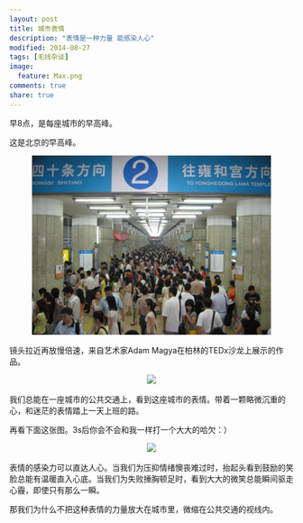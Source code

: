 ```yaml
---
layout: post
title: 城市表情
description: "表情是一种力量 能感染人心"
modified: 2014-08-27
tags: [毛线杂谈]
image:
  feature: Max.png
comments: true
share: true
---
```


早8点，是每座城市的早高峰。

这是北京的早高峰。

<div style="text-align:center">
    <figure>
        <a><img src="/images/blog/8am-in-beijing.jpg"/></a>
    </figure>
</div>

镜头拉近再放慢倍速，来自艺术家Adam Magya在柏林的TEDx沙龙上展示的作品。

<div style="text-align:center">
    <figure>
        <a><img src="/images/blog/slowly-faces-in-beijing-subway.gif"/></a>
    </figure>
</div>

我们总能在一座城市的公共交通上，看到这座城市的表情。带着一颗略微沉重的心，和迷茫的表情踏上一天上班的路。

再看下面这张图。3s后你会不会和我一样打一个大大的哈欠：）

<div style="text-align:center">
    <figure>
        <a><img src="/images/blog/2014-08-27-the-cities%2560-face/tired.jpg"/></a>
    </figure>
</div>

表情的感染力可以直达人心。当我们为压抑情绪懊丧难过时，抬起头看到鼓励的笑脸总能有温暖直入心底。当我们为失败捶胸顿足时，看到大大的微笑总能瞬间驱走心霾，即使只有那么一瞬。

那我们为什么不把这种表情的力量放大在城市里，微缩在公共交通的视线内。


